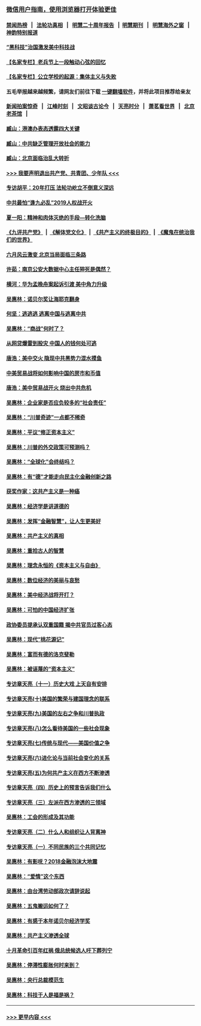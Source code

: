 ### [微信用户指南，使用浏览器打开体验更佳](https://github.com/gfw-breaker/banned-news1/blob/master/indexes/wechat-guide.md?t=0)
#### [禁闻热榜](热点新闻.md?t=0)  &nbsp;&nbsp;|&nbsp;&nbsp; [法轮功真相](https://github.com/gfw-breaker/truth/blob/master/README.md?t=0) &nbsp;&nbsp;|&nbsp;&nbsp; [明慧二十周年报告](https://github.com/gfw-breaker/mh-reports/blob/master/README.md?t=0) &nbsp;&nbsp;|&nbsp;&nbsp;[明慧期刊](https://github.com/gfw-breaker/mh-qikan) &nbsp;&nbsp;|&nbsp;&nbsp; [明慧海外之窗](https://github.com/gfw-breaker/mh-news/blob/master/README.md?t=0) &nbsp;&nbsp;|&nbsp;&nbsp; [神韵特别报道](https://github.com/gfw-breaker/mh-news/blob/master/shenyun.md?t=0)
#### [“黑科技”治国激发美中科技战](../pages/nsc423/n11638056.md?t=02041333) 
#### [【名家专栏】老兵节上一段触动心弦的回忆](../pages/nsc423/n11646016.md?t=02041333) 
#### [【名家专栏】公立学校的起源：集体主义与失败](../pages/nsc423/n11601833.md?t=02041333) 
#### 五毛举报越来越频繁，请网友们前往下载 [一键翻墙软件](https://github.com/gfw-breaker/ssr-accounts)，并将此项目推荐给亲友
#### [新闻拍案惊奇](https://github.com/gfw-breaker/banned-news1/blob/master/pages/link4.md) &nbsp;&nbsp;|&nbsp;&nbsp; [江峰时刻](https://github.com/gfw-breaker/banned-news1/blob/master/pages/link4.md) &nbsp;&nbsp;|&nbsp;&nbsp; [文昭谈古论今](https://github.com/gfw-breaker/banned-news1/blob/master/pages/link4.md) &nbsp;&nbsp;|&nbsp;&nbsp; [天亮时分](https://github.com/gfw-breaker/banned-news1/blob/master/pages/link4.md) &nbsp;&nbsp;|&nbsp;&nbsp; [萧茗看世界](https://github.com/gfw-breaker/banned-news1/blob/master/pages/link4.md) &nbsp;&nbsp;|&nbsp;&nbsp; [北京老茶馆](https://github.com/gfw-breaker/banned-news1/blob/master/pages/link4.md) &nbsp;&nbsp;|&nbsp;&nbsp; 
#### [臧山：港澳办表态透露四大关键](../pages/nsc423/n11421628.md?t=02041333) 
#### [臧山：中共缺乏管理开放社会的能力](../pages/nsc423/n11407457.md?t=02041333) 
#### [臧山：北京面临治乱大转折](../pages/nsc423/n11406895.md?t=02041333) 
#### [>>> 我要声明退出共产党、共青团、少年队 <<<](https://github.com/begood0513/goodnews/blob/master/quit/letter.md) 
#### [专访胡平：20年打压 法轮功屹立不倒意义深远](../pages/nsc423/n11398800.md?t=02041333) 
#### [中共最怕“逢九必乱”2019人权战开火](../pages/nsc423/n11385248.md?t=02041333) 
#### [夏一阳：精神和肉体灭绝的手段—转化洗脑](../pages/nsc423/n11368250.md?t=02041333) 
#### [《九评共产党》](https://github.com/begood0513/9ping.md/blob/master/README.md) &nbsp;|&nbsp; [《解体党文化》](../../../../jtdwh.md/blob/master/README.md)  &nbsp;|&nbsp; [《共产主义的终极目的》](../../../../gczydzjmd.md/blob/master/README.md) &nbsp;|&nbsp; [《魔鬼在统治我们的世界》](../../../../mgztzwmdsj.md/blob/master/README.md) 
#### [六月风云激变 北京当局面临三条路](../pages/nsc423/n11313668.md?t=02041333) 
#### [许茹：南京公安大数据中心主任猝死是偶然？](../pages/nsc423/n11064744.md?t=02041333) 
#### [横河：华为孟晚舟案起诉引渡 美中角力升级](../pages/nsc423/n11027230.md?t=02041333) 
#### [吴惠林：诺贝尔奖让海耶克翻身](../pages/nsc423/n10890049.md?t=02041333) 
#### [何坚：逃逃逃 逃离中国与逃离中共](../pages/nsc423/n10592891.md?t=02041333) 
#### [吴惠林：“商战”何时了？](../pages/nsc423/n10573558.md?t=02041333) 
#### [从网贷爆雷到股灾 中国人的钱何处可逃](../pages/nsc423/n10572800.md?t=02041333) 
#### [唐浩：美中交火 隐现中共黑势力混水摸鱼](../pages/nsc423/n10544040.md?t=02041333) 
#### [中美贸易战将如何影响中国的房市和币值](../pages/nsc423/n10543697.md?t=02041333) 
#### [唐浩：美中贸易战开火 烧出中共危机](../pages/nsc423/n10540126.md?t=02041333) 
#### [吴惠林：企业家是否应负较多的“社会责任”](../pages/nsc423/n10535022.md?t=02041333) 
#### [吴惠林：“川普奇迹”一点都不稀奇](../pages/nsc423/n10512808.md?t=02041333) 
#### [吴惠林：平议“修正资本主义”](../pages/nsc423/n10495724.md?t=02041333) 
#### [吴惠林：川普的外交政策可预测吗？](../pages/nsc423/n10462387.md?t=02041333) 
#### [吴惠林：“全球化”会终结吗？](../pages/nsc423/n10452838.md?t=02041333) 
#### [吴惠林：有“德”才能走向民主化金融创新之路](../pages/nsc423/n10432292.md?t=02041333) 
#### [获奖作家：这共产主义是一种癌](../pages/nsc423/n10431541.md?t=02041333) 
#### [吴惠林：经济学是讲道德的](../pages/nsc423/n10398014.md?t=02041333) 
#### [吴惠林：发挥“金融智慧”，让人生更美好](../pages/nsc423/n10375019.md?t=02041333) 
#### [吴惠林：共产主义的真相](../pages/nsc423/n10351394.md?t=02041333) 
#### [吴惠林：重拾古人的智慧](../pages/nsc423/n10337691.md?t=02041333) 
#### [吴惠林：理念永恒的《资本主义与自由》](../pages/nsc423/n10316274.md?t=02041333) 
#### [吴惠林：数位经济的美丽与哀愁](../pages/nsc423/n10292946.md?t=02041333) 
#### [吴惠林：美中经济战将开打？](../pages/nsc423/n10258825.md?t=02041333) 
#### [吴惠林：可怕的中国经济扩张](../pages/nsc423/n10219147.md?t=02041333) 
#### [政协委员提承认双重国籍 揭中共官员过客心态](../pages/nsc423/n10208809.md?t=02041333) 
#### [吴惠林：现代“桃花源记”](../pages/nsc423/n10185234.md?t=02041333) 
#### [吴惠林：富而有德的洛克斐勒](../pages/nsc423/n10142264.md?t=02041333) 
#### [吴惠林：被诬蔑的“资本主义”](../pages/nsc423/n10124816.md?t=02041333) 
#### [专访章天亮（十一）历史大戏 上天自有安排](../pages/nsc423/n10094905.md?t=02041333) 
#### [专访章天亮(十)美国的繁荣与建国理念的联系](../pages/nsc423/n10094899.md?t=02041333) 
#### [专访章天亮(九)美国的左右之争和川普执政](../pages/nsc423/n10094889.md?t=02041333) 
#### [专访章天亮(八)怎么看待美国的一些社会现象](../pages/nsc423/n10094857.md?t=02041333) 
#### [专访章天亮(七)传统与现代——美国价值之争](../pages/nsc423/n10093140.md?t=02041333) 
#### [专访章天亮(六)进化论与当前社会变化的关系](../pages/nsc423/n10092036.md?t=02041333) 
#### [专访章天亮(五)为何共产主义在西方不断渗透](../pages/nsc423/n10083620.md?t=02041333) 
#### [专访章天亮（四）历史上的预言告诉我们什么](../pages/nsc423/n10083606.md?t=02041333) 
#### [专访章天亮（三）左派在西方渗透的三领域](../pages/nsc423/n10081115.md?t=02041333) 
#### [吴惠林：工会的形成及其功能](../pages/nsc423/n10080633.md?t=02041333) 
#### [专访章天亮（二）什么人和组织让人背离神](../pages/nsc423/n10076637.md?t=02041333) 
#### [专访章天亮（一）不同民族的三个共同记忆](../pages/nsc423/n10074188.md?t=02041333) 
#### [吴惠林：有影呒？2018金融泡沫大地震](../pages/nsc423/n10040534.md?t=02041333) 
#### [吴惠林：“爱情”这个东西](../pages/nsc423/n10019423.md?t=02041333) 
#### [吴惠林：由台湾劳动部政次请辞说起](../pages/nsc423/n9979679.md?t=02041333) 
#### [吴惠林：五鬼搬运如何了？](../pages/nsc423/n9925338.md?t=02041333) 
#### [吴惠林：有感于本年诺贝尔经济学奖](../pages/nsc423/n9871883.md?t=02041333) 
#### [吴惠林：共产主义渗透全球](../pages/nsc423/n9812748.md?t=02041333) 
#### [十月革命引百年红祸 俄总统候选人吁下葬列宁](../pages/nsc423/n9810182.md?t=02041333) 
#### [吴惠林：停滞性膨胀何时来到？](../pages/nsc423/n9764136.md?t=02041333) 
#### [吴惠林：央行总裁模范生](../pages/nsc423/n9728134.md?t=02041333) 
#### [吴惠林：科技于人是福是祸？](../pages/nsc423/n9672982.md?t=02041333) 

----
#### [ >>> 更早内容 <<< ](../indexes/nsc423-earlier.md)
